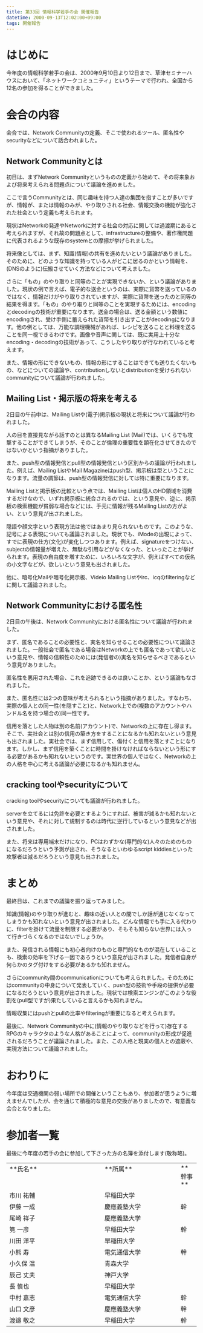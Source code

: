 ```yaml
---
title: 第33回 情報科学若手の会 開催報告
datetime: 2000-09-13T12:02:00+09:00
tags: 開催報告
---
```


# はじめに

今年度の情報科学若手の会は、2000年9月10日より12日まで、草津セミナーハウスにおいて、「ネットワークコミュニティ」というテーマで行われ、全国から12名の参加を得ることができました。

# 会合の内容

会合では、Network Communityの定義、そこで使われるツール、匿名性やsecurityなどについて話合われました。

## Network Communityとは

初日は、まずNetwork Communityというものの定義から始めて、その将来象および将来考えられる問題点について議論を進めました。

ここで言うCommunityとは、同じ趣味を持つ人達の集団を指すことが多いですが、情報が、または情報のみが、やり取りされる社会、情報交換の機能が強化された社会という定義も考えられます。

現状はNetworkの発達やNetworkに対する社会の対応に関しては過渡期にあると考えられますが、それ故の問題点として、infrastructureの整備や、著作権問題に代表されるような既存のsystemとの摩擦が挙げられました。

将来像としては、まず、知識(情報)の共有を進めたいという議論がありました。そのために、どのような知識を持っている人がどこに居るのかという情報を、(DNSのように)伝搬させていく方法などについて考えました。

さらに「もの」のやり取りと同等のことが実現できないか、という議論がありました。現状の例で言えば、電子的な送金というのは、実際に貨幣を送っているのではなく、情報だけがやり取りされていますが、実際に貨幣を送ったのと同等の結果を得ます。「もの」のやり取りと同等のことを実現するためには、encodingとdecodingの技術が重要になります。送金の場合は、送る金額という数値にencodingされ、受け手側に蓄えられた貨幣を引き出すことがdecodingになります。他の例としては、万能な調理機械があれば、レシピを送ることと料理を送ることを同一視できるわけです。画像や音声に関しては、既に実用上十分なencoding・decodingの技術があって、こうしたやり取りが行なわれていると考えます。

また、情報の形にできないもの、情報の形にすることはできても送りたくないもの、などについての議論や、contributionしないとdistributionを受けられないcommunityについて議論が行われました。

## Mailing List・掲示版の将来を考える

2日目の午前中は、Mailing Listや(電子)掲示板の現状と将来について議論が行われました。

人の目を直接見ながら話すのとは異なるMailing List (Mail)では、いくらでも攻撃することができてしまうが、そのことが倫理の重要性を顕在化させてきたのではないかという指摘がありました。

また、push型の情報発信とpull型の情報発信という区別からの議論が行われました。例えば、Mailing ListやMail Magazineはpush型、掲示板は型ということになります。流量の調節は、push型の情報発信に対しては特に重要になります。

Mailing Listと掲示板の比較という点では、Mailing Listは個人のHD領域を消費するだけなので、いずれ掲示板に統合されるのでは、という意見や、逆に、掲示板の検索機能が貧弱な場合などには、手元に情報が残るMailing Listの方がよい、という意見が出されました。

隠語や顔文字という表現方法は他ではあまり見られないものです。このような、記号による表現についても議論されました。現状でも、iModeの出現によって、すでに表現の仕方(文化)が変化しつつあります。例えば、signatureをつけない、subjectの情報量が増えた、無駄な引用などがなくなった、といったことが挙げられます。表現の自由度を増すために、いろいろな文字が、例えばすべての仮名の小文字などが、欲しいという意見も出されました。

他に、暗号化Mailや暗号化掲示板、Videio Mailing Listやirc、icqのfilteringなどに関して議論されました。

## Network Communityにおける匿名性

2日目の午後は、Network Communityにおける匿名性について議論が行われました。

まず、匿名であることの必要性と、実名を知らせることの必要性について議論されました。一般社会で匿名である場合はNetworkの上でも匿名であって欲しいという意見や、情報の信頼性のためには(発信者の)実名を知らせるべきであるという意見がありました。

匿名性を悪用された場合、これを追跡できるのは良いことか、という議論もなされました。

また、匿名性には2つの意味が考えられるという指摘がありました。すなわち、実際の個人との同一性(を隠すこと)と、Network上での(複数のアカウントやハンドル名を持つ場合の)同一性です。

信用を落とした人物は別の名前(アカウント)で、Networkの上に存在し得ます。そこで、実社会とは別の信用の築き方をすることになるかも知れないという意見も出されました。実社会では、まず信用して、傷付くと信用を落とすことになります。しかし、まず信用を築くことに時間を掛けなければならないという形にする必要があるかも知れないというのです。実世界の個人ではなく、Networkの上の人格を中心に考える議論が必要になるかも知れません。

## cracking toolやsecurityについて

cracking toolやsecurityについても議論が行われました。

serverを立てるには免許を必要とするようにすれば、被害が減るかも知れないという意見や、それに対して規制するのは時代に逆行しているという意見などが出されました。

また、将来は専用端末だけになり、PCはわずかな(専門的な)人々のためのものになるだろうという予測が出され、そうなるといわゆるscript kiddiesといった攻撃者は減るだろうという意見も出されました。

# まとめ

最終日は、これまでの議論を振り返ってみました。

知識(情報)のやり取りが進むと、趣味の近い人との間でしか話が通じなくなってしまうかも知れないという意見が出されました。どんな情報でも手に入る代わりに、filterを掛けて流量を制限する必要があり、そもそも知らない世界には入って行きづらくなるのではないでしょうか。

また、発信される情報にも初心者向けのものと専門的なものが混在していることも、検索の効率を下げる一因であろうという意見が出されました。発信者自身が何らかのタグ付けをする必要があるかも知れません。

さらにcommunity間のcommunicationについても考えられました。そのためにはcommunityの中身について発表していく、push型の技術や手段の提供が必要になるだろうという意見が出されました。現状では検索エンジンがこのような役割を(pull型ですが)果たしていると言えるかも知れません。

情報収集にはpushとpullの比率やfilteringが重要になると考えられます。

最後に、Network Communityの中に(情報のやり取りなどを行って)存在するRPGのキャラクタのような人格があることによって、communityの形成が促進されるだろうことが議論されました。また、この人格と現実の個人との遮蔽や、実現方法について議論されました。

# おわりに

今年度は交通機関の弱い場所での開催ということもあり、参加者が思うように増えませんでしたが、会を通じて積極的な意見の交換がありましたので、有意義な会合となりました。

# 参加者一覧

最後に今年度の若手の会に参加して下さった方の名簿を添付します(敬称略)。

<table border="0" cellpadding="2" cellspacing="0" width="65%">

<tbody>

<tr>

<td valign="top" width="50%">**氏名**</td>

<td valign="top" width="40%">**所属**</td>

<td valign="top" width="10%">**幹事**</td>

</tr>

<tr>

<td valign="top" width="50%">市川 祐輔</td>

<td valign="top" width="40%">早稲田大学</td>

</tr>

<tr>

<td valign="top" width="50%">伊藤 一成</td>

<td valign="top" width="40%">慶應義塾大学</td>

<td valign="top" width="10%">幹</td>

</tr>

<tr>

<td valign="top" width="50%">尾崎 祥子</td>

<td valign="top" width="40%">慶應義塾大学</td>

</tr>

<tr>

<td valign="top" width="50%">筧 一彦</td>

<td valign="top" width="40%">早稲田大学</td>

<td valign="top" width="10%">幹</td>

</tr>

<tr>

<td valign="top" width="50%">川田 洋平</td>

<td valign="top" width="40%">早稲田大学</td>

</tr>

<tr>

<td valign="top" width="50%">小熊 寿</td>

<td valign="top" width="40%">電気通信大学</td>

<td valign="top" width="10%">幹</td>

</tr>

<tr>

<td valign="top" width="50%">小久保 温</td>

<td valign="top" width="40%">青森大学</td>

</tr>

<tr>

<td valign="top" width="50%">辰己 丈夫</td>

<td valign="top" width="40%">神戸大学</td>

</tr>

<tr>

<td valign="top" width="50%">長 慎也</td>

<td valign="top" width="40%">早稲田大学</td>

</tr>

<tr>

<td valign="top" width="50%">中村 嘉志</td>

<td valign="top" width="40%">電気通信大学</td>

<td valign="top" width="10%">幹</td>

</tr>

<tr>

<td valign="top" width="50%">山口 文彦</td>

<td valign="top" width="40%">慶應義塾大学</td>

<td valign="top" width="10%">幹</td>

</tr>

<tr>

<td valign="top" width="50%">渡邉 敬之</td>

<td valign="top" width="40%">早稲田大学</td>

<td valign="top" width="10%">幹</td>

</tr>

</tbody>

</table>
